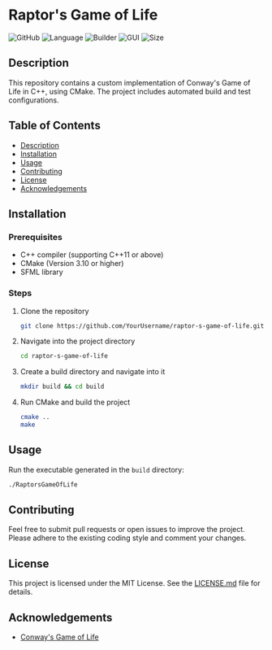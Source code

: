 
# Raptor's Game of Life

![GitHub](https://img.shields.io/github/license/ElRapt/raptor-s-game-of-life)
![Language](https://img.shields.io/badge/Language-C++-darkblue)
![Builder](https://img.shields.io/badge/Builder-CMake-yellow)
![GUI](https://img.shields.io/badge/GUI-SFML-red)
![Size](https://img.shields.io/badge/Size-1MB-yellowgreen)

## Description
This repository contains a custom implementation of Conway's Game of Life in C++, using CMake. The project includes automated build and test configurations.

## Table of Contents
- [Description](#description)
- [Installation](#installation)
- [Usage](#usage)
- [Contributing](#contributing)
- [License](#license)
- [Acknowledgements](#acknowledgements)

## Installation

### Prerequisites
- C++ compiler (supporting C++11 or above)
- CMake (Version 3.10 or higher)
- SFML library

### Steps
1. Clone the repository
   ```bash
   git clone https://github.com/YourUsername/raptor-s-game-of-life.git
   ```
2. Navigate into the project directory
   ```bash
   cd raptor-s-game-of-life
   ```
3. Create a build directory and navigate into it
   ```bash
   mkdir build && cd build
   ```
4. Run CMake and build the project
   ```bash
   cmake ..
   make
   ```

## Usage

Run the executable generated in the `build` directory:
```bash
./RaptorsGameOfLife
```

## Contributing
Feel free to submit pull requests or open issues to improve the project. Please adhere to the existing coding style and comment your changes.

## License
This project is licensed under the MIT License. See the [LICENSE.md](LICENSE.md) file for details.

## Acknowledgements
- [Conway's Game of Life](https://en.wikipedia.org/wiki/Conway%27s_Game_of_Life)


